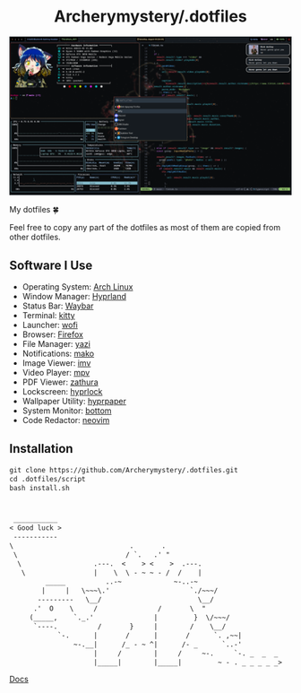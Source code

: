 <h1 align="center">Archerymystery/.dotfiles</h1>

<img src="/.github/1.png" />

My dotfiles 🍀

Feel free to copy any part of the dotfiles as most of them are copied from other dotfiles.

## Software I Use

- Operating System: [Arch Linux](https://archlinux.org/)
- Window Manager: [Hyprland](https://github.com/hyprwm/Hyprland)
- Status Bar: [Waybar](https://github.com/Alexays/Waybar)
- Terminal: [kitty](https://github.com/kovidgoyal/kitty)
- Launcher: [wofi](https://hg.sr.ht/~scoopta/wofi)
- Browser: [Firefox]([https://github.com/yokoffing/BetterFox](https://www.mozilla.org/uk/firefox/))
- File Manager: [yazi](https://github.com/sxyazi/yazi)
- Notifications: [mako](https://github.com/emersion/mako)
- Image Viewer: [imv](https://sr.ht/~exec64/imv/)
- Video Player: [mpv](https://github.com/mpv-player/mpv)
- PDF Viewer: [zathura](https://mupdf.com/)
- Lockscreen: [hyprlock](https://github.com/hyprwm/hyprlock)
- Wallpaper Utility: [hyprpaper](https://github.com/hyprwm/hyprpaper)
- System Monitor: [bottom](https://github.com/ClementTsang/bottom)
- Code Redactor: [neovim](https://github.com/neovim/neovim)

## Installation

```
git clone https://github.com/Archerymystery/.dotfiles.git
cd .dotfiles/script
bash install.sh
```
# 
```
 ___________ 
< Good luck >
 ----------- 
\                             .       .
 \                           / `.   .' " 
  \                  .---.  <    > <    >  .---.
   \                 |    \  \ - ~ ~ - /  /    |
         _____          ..-~             ~-..-~
        |     |   \~~~\.'                    `./~~~/
       ---------   \__/                        \__/
      .'  O    \     /               /       \  " 
     (_____,    `._.'               |         }  \/~~~/
      `----.          /       }     |        /    \__/
            `-.      |       /      |       /      `. ,~~|
                ~-.__|      /_ - ~ ^|      /- _      `..-'   
                     |     /        |     /     ~-.     `-. _  _  _
                     |_____|        |_____|         ~ - . _ _ _ _ _>
```
[Docs](https://youtu.be/RODxQz0JFVw)
